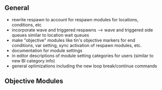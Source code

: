 ## General
- rewrite respawn to account for respawn modules for locations, conditions, etc 
- incorporate wave and triggered respawns 
--> wave and triggered side queues similar to location wait queues
- make "objective" modules like tin's objective markers for end conditions, var setting, sync activation of respawn modules, etc.
- documentation for module settings
- in editor descriptions of module setting categories for users (similar to new BI category info)
- general optimizations including the new loop break/continue commands

## Objective Modules
